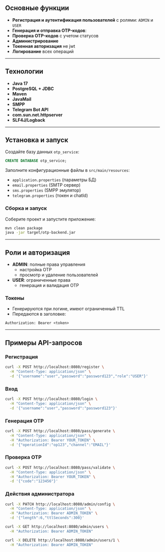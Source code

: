 
## Основные функции

- **Регистрация и аутентификация пользователей** с ролями: `ADMIN` и `USER`
- **Генерация и отправка OTP-кодов**:
- **Проверка OTP-кодов** с учетом статусов
- **Администрирование**
- **Токенная авторизация** не jwt 
- **Логирование** всех операций

---

## Технологии

- **Java 17**
- **PostgreSQL + JDBC** 
- **Maven** 
- **JavaMail** 
- **SMPP** 
- **Telegram Bot API**
- **com.sun.net.httpserver**
- **SLF4J/Logback**

---

## Установка и запуск

Создайте базу данных `otp_service`:

```sql
CREATE DATABASE otp_service;
```

Заполните конфигурационные файлы в `src/main/resources`:

- `application.properties` (параметры БД)
- `email.properties` (SMTP сервер)
- `sms.properties` (SMPP эмулятор)
- `telegram.properties` (токен и chatId)

### Сборка и запуск

Соберите проект и запустите приложение:

```bash
mvn clean package
java -jar target/otp-backend.jar
```

---

## Роли и авторизация

- **ADMIN**: полные права управления
  - настройка OTP
  - просмотр и удаление пользователей
- **USER**: ограниченные права
  - генерация и валидация OTP

### Токены

- Генерируются при логине, имеют ограниченный TTL
- Передаются в заголовке:

```http
Authorization: Bearer <token>
```

---

## Примеры API-запросов

### Регистрация 

```bash
curl -X POST http://localhost:8080/register \
  -H "Content-Type: application/json" \
  -d '{"username":"user","password":"password123","role":"USER"}'
```

### Вход 

```bash
curl -X POST http://localhost:8080/login \
  -H "Content-Type: application/json" \
  -d '{"username":"user","password":"password123"}'
```

### Генерация OTP

```bash
curl -X POST http://localhost:8080/pass/generate \
  -H "Content-Type: application/json" \
  -H "Authorization: Bearer YOUR_TOKEN" \
  -d '{"operationId":"op123","channel":"EMAIL"}'
```

### Проверка OTP

```bash
curl -X POST http://localhost:8080/pass/validate \
  -H "Content-Type: application/json" \
  -H "Authorization: Bearer YOUR_TOKEN" \
  -d '{"code":"123456"}'
```

### Действия администратора

```bash
curl -X PATCH http://localhost:8080/admin/config \
  -H "Content-Type: application/json" \
  -H "Authorization: Bearer ADMIN_TOKEN" \
  -d '{"length":6,"ttlSeconds":300}'

curl -X GET http://localhost:8080/admin/users \
  -H "Authorization: Bearer ADMIN_TOKEN"

curl -X DELETE http://localhost:8080/admin/users/1 \
  -H "Authorization: Bearer ADMIN_TOKEN"
```


